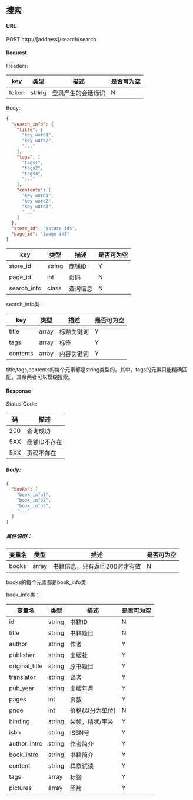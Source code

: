 ## 搜索

#### URL

POST http://[address]/search/search

#### Request

Headers:

key | 类型 | 描述 | 是否可为空
---|---|---|---
token | string | 登录产生的会话标识 | N

Body:

```json
{
  "search_info": {
    "title": [
      "key word1",
      "key word2",
      "..."
    ],
    "tags": [
      "tags1",
      "tags2",
      "tags3",
      "..."
    ],
    "contents": [
      "key word1",
      "key word2",
      "key word3",
      "..."
    ]
  },
  "store_id": "$store id$",
  "page_id": "$page id$"
}
```

key | 类型 | 描述 | 是否可为空
---|---|---|---
store_id | string | 商铺ID | Y
page_id | int | 页码 | N
search_info | class | 查询信息 | N

search_info类：

key | 类型 | 描述 | 是否可为空
---|---|---|---
title | array | 标题关键词 | Y
tags | array | 标签 | Y
contents | array | 内容关键词 | Y

title,tags,contents的每个元素都是string类型的。其中，tags的元素只能精确匹配，其余两者可以模糊搜索。

#### Response

Status Code:

码 | 描述
--- | ---
200 | 查询成功
5XX | 商铺ID不存在
5XX | 页码不存在

##### Body:

```json
{
  "books": [
    "book_info1",
    "book_info2",
    "book_info3",
    "..."
  ]
}
```

##### 属性说明：

变量名 | 类型 | 描述 | 是否可为空
---|---|---|---
books | array | 书籍信息，只有返回200时才有效 | N

books的每个元素都是book_info类

book_info类：

变量名 | 类型 | 描述 | 是否可为空
---|---|---|---
id | string | 书籍ID | N
title | string | 书籍题目 | N
author | string | 作者 | Y
publisher | string | 出版社 | Y
original_title | string | 原书题目 | Y
translator | string | 译者 | Y
pub_year | string | 出版年月 | Y
pages | int | 页数 | Y
price | int | 价格(以分为单位) | N
binding | string | 装帧，精状/平装 | Y
isbn | string | ISBN号 | Y
author_intro | string | 作者简介 | Y
book_intro | string | 书籍简介 | Y
content | string | 样章试读 | Y
tags | array | 标签 | Y
pictures | array | 照片 | Y